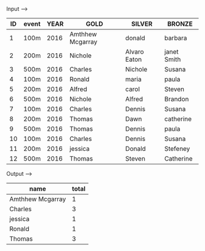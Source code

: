 Input -->


| ID | event | YEAR | GOLD          | SILVER        | BRONZE       |
|----|-------|------|---------------|---------------|--------------|
| 1  | 100m  | 2016 | Amthhew Mcgarray | donald        | barbara      |
| 2  | 200m  | 2016 | Nichole       | Alvaro Eaton  | janet Smith  |
| 3  | 500m  | 2016 | Charles       | Nichole       | Susana       |
| 4  | 100m  | 2016 | Ronald        | maria         | paula        |
| 5  | 200m  | 2016 | Alfred        | carol         | Steven       |
| 6  | 500m  | 2016 | Nichole       | Alfred        | Brandon      |
| 7  | 100m  | 2016 | Charles       | Dennis        | Susana       |
| 8  | 200m  | 2016 | Thomas        | Dawn          | catherine    |
| 9  | 500m  | 2016 | Thomas        | Dennis        | paula        |
| 10 | 100m  | 2016 | Charles       | Dennis        | Susana       |
| 11 | 200m  | 2016 | jessica       | Donald        | Stefeney     |
| 12 | 500m  | 2016 | Thomas        | Steven        | Catherine    |


Output -->


| name             | total |
|------------------|-------|
| Amthhew Mcgarray | 1     |
| Charles          | 3     |
| jessica          | 1     |
| Ronald           | 1     |
| Thomas           | 3     |


